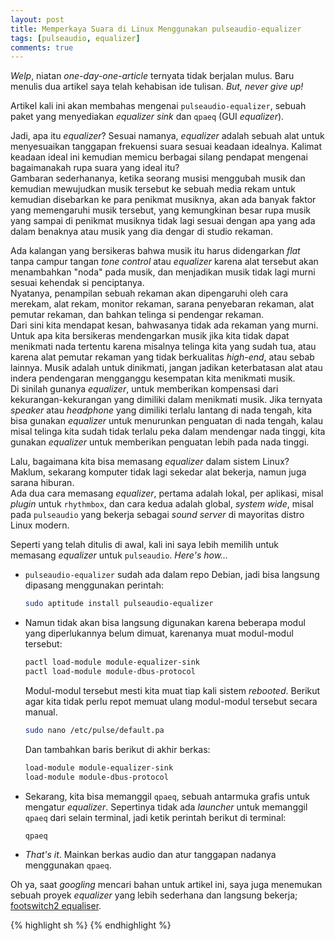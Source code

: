 ```yaml
---
layout: post
title: Memperkaya Suara di Linux Menggunakan pulseaudio-equalizer
tags: [pulseaudio, equalizer]
comments: true
---
```


_Welp_, niatan _one-day-one-article_ ternyata tidak berjalan mulus. Baru menulis dua artikel saya telah kehabisan ide tulisan. _But, never give up!_

Artikel kali ini akan membahas mengenai `pulseaudio-equalizer`, sebuah paket yang menyediakan _equalizer sink_ dan `qpaeq` (GUI _equalizer_).  

Jadi, apa itu _equalizer_? Sesuai namanya, _equalizer_ adalah sebuah alat untuk menyesuaikan tanggapan frekuensi suara sesuai keadaan idealnya. Kalimat keadaan ideal ini kemudian memicu berbagai silang pendapat mengenai bagaimanakah rupa suara yang ideal itu?  
Gambaran sederhananya, ketika seorang musisi menggubah musik dan kemudian mewujudkan musik tersebut ke sebuah media rekam untuk kemudian disebarkan ke para penikmat musiknya, akan ada banyak faktor yang memengaruhi musik tersebut, yang kemungkinan besar rupa musik yang sampai di penikmat musiknya tidak lagi sesuai dengan apa yang ada dalam benaknya atau musik yang dia dengar di studio rekaman.  

Ada kalangan yang bersikeras bahwa musik itu harus didengarkan _flat_ tanpa campur tangan _tone control_ atau _equalizer_ karena alat tersebut akan menambahkan "noda" pada musik, dan menjadikan musik tidak lagi murni sesuai kehendak si penciptanya.  
Nyatanya, penampilan sebuah rekaman akan dipengaruhi oleh cara merekam, alat rekam, monitor rekaman, sarana penyebaran rekaman, alat pemutar rekaman, dan bahkan telinga si pendengar rekaman.  
Dari sini kita mendapat kesan, bahwasanya tidak ada rekaman yang murni. Untuk apa kita bersikeras mendengarkan musik jika kita tidak dapat menikmati nada tertentu karena misalnya telinga kita yang sudah tua, atau karena alat pemutar rekaman yang tidak berkualitas _high-end_, atau sebab lainnya. Musik adalah untuk dinikmati, jangan jadikan keterbatasan alat atau indera pendengaran mengganggu kesempatan kita menikmati musik.  
Di sinilah gunanya _equalizer_, untuk memberikan kompensasi dari kekurangan-kekurangan yang dimiliki dalam menikmati musik. Jika ternyata _speaker_ atau _headphone_ yang dimiliki terlalu lantang di nada tengah, kita bisa gunakan _equalizer_ untuk menurunkan penguatan di nada tengah, kalau misal telinga kita sudah tidak terlalu peka dalam mendengar nada tinggi, kita gunakan _equalizer_ untuk memberikan penguatan lebih pada nada tinggi.

Lalu, bagaimana kita bisa memasang _equalizer_ dalam sistem Linux? Maklum, sekarang komputer tidak lagi sekedar alat bekerja, namun juga sarana hiburan.  
Ada dua cara memasang _equalizer_, pertama adalah lokal, per aplikasi, misal _plugin_ untuk `rhythmbox`, dan cara kedua adalah global, _system wide_, misal pada `pulseaudio` yang bekerja sebagai _sound server_ di mayoritas distro Linux modern.

Seperti yang telah ditulis di awal, kali ini saya lebih memilih untuk memasang _equalizer_ untuk `pulseaudio`. _Here's how..._

- `pulseaudio-equalizer` sudah ada dalam repo Debian, jadi bisa langsung dipasang menggunakan perintah:

  ```sh
  sudo aptitude install pulseaudio-equalizer
  ```

- Namun tidak akan bisa langsung digunakan karena beberapa modul yang diperlukannya belum dimuat, karenanya muat modul-modul tersebut:

  ```sh
  pactl load-module module-equalizer-sink
  pactl load-module module-dbus-protocol
  ```

  Modul-modul tersebut mesti kita muat tiap kali sistem _rebooted_. Berikut agar kita tidak perlu repot memuat ulang modul-modul tersebut secara manual.

  ```sh
  sudo nano /etc/pulse/default.pa
  ```

  Dan tambahkan baris berikut di akhir berkas:

  ```sh
  load-module module-equalizer-sink
  load-module module-dbus-protocol
  ```

- Sekarang, kita bisa memanggil `qpaeq`, sebuah antarmuka grafis untuk mengatur _equalizer_. Sepertinya tidak ada _launcher_ untuk memanggil `qpaeq` dari selain terminal, jadi ketik perintah berikut di terminal:

  ```sh
  qpaeq
  ```

- _That's it_. Mainkan berkas audio dan atur tanggapan nadanya menggunakan `qpaeq`.

Oh ya, saat _googling_ mencari bahan untuk artikel ini, saya juga menemukan sebuah proyek _equalizer_ yang lebih sederhana dan langsung bekerja; [footswitch2 equaliser](https://sourceforge.net/projects/footswitch2equaliser).

{% highlight sh %}
{% endhighlight %}
